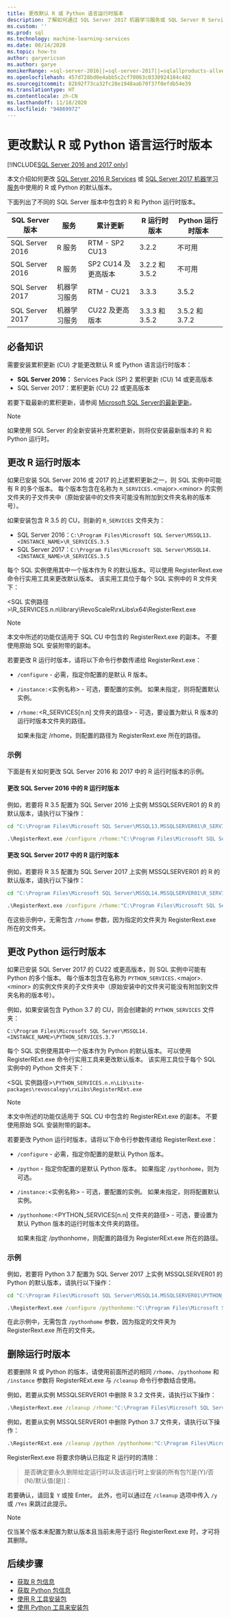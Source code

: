 ```yaml
---
title: 更改默认 R 或 Python 语言运行时版本
description: 了解如何通过 SQL Server 2017 机器学习服务或 SQL Server R Services 更改 SQL 实例使用的 R 或 Python 运行时的默认版本。
ms.custom: ''
ms.prod: sql
ms.technology: machine-learning-services
ms.date: 08/14/2020
ms.topic: how-to
author: garyericson
ms.author: garye
monikerRange: =sql-server-2016||=sql-server-2017||=sqlallproducts-allversions
ms.openlocfilehash: 457d728bd0e4abb5c2cf70063c0330924104c482
ms.sourcegitcommit: 82b92f73ca32fc28e1948aab70f37f0efdb54e39
ms.translationtype: HT
ms.contentlocale: zh-CN
ms.lasthandoff: 11/18/2020
ms.locfileid: "94869972"
---
```

# <a name="change-the-default-r-or-python-language-runtime-version"></a>更改默认 R 或 Python 语言运行时版本

[!INCLUDE[SQL Server 2016 and 2017 only](../../includes/applies-to-version/sqlserver2016-2017-only.md)]

本文介绍如何更改 [SQL Server 2016 R Services](../r/sql-server-r-services.md) 或 [SQL Server 2017 机器学习服务](../sql-server-machine-learning-services.md)中使用的 R 或 Python 的默认版本。

下面列出了不同的 SQL Server 版本中包含的 R 和 Python 运行时版本。

| SQL Server 版本 | 服务 | 累计更新 | R 运行时版本 | Python 运行时版本 |
|-|-|-|-|-|
| SQL Server 2016 | R 服务 | RTM - SP2 CU13 | 3.2.2 | 不可用 |
| SQL Server 2016 | R 服务 | SP2 CU14 及更高版本 | 3.2.2 和 3.5.2 | 不可用 |
| SQL Server 2017 | 机器学习服务 | RTM - CU21 | 3.3.3 | 3.5.2 |
| SQL Server 2017 | 机器学习服务 | CU22 及更高版本 | 3.3.3 和 3.5.2 | 3.5.2 和 3.7.2 |

## <a name="prerequisites"></a>必备知识

需要安装累积更新 (CU) 才能更改默认 R 或 Python 语言运行时版本：

- **SQL Server 2016：** Services Pack (SP) 2 累积更新 (CU) 14 或更高版本
- SQL Server 2017：累积更新 (CU) 22 或更高版本

若要下载最新的累积更新，请参阅 [Microsoft SQL Server的最新更新](../../database-engine/install-windows/latest-updates-for-microsoft-sql-server.md)。

> [!NOTE]
> 如果使用 SQL Server 的全新安装补充累积更新，则将仅安装最新版本的 R 和 Python 运行时。

## <a name="change-r-runtime-version"></a>更改 R 运行时版本

如果已安装 SQL Server 2016 或 2017 的上述累积更新之一，则 SQL 实例中可能有 R 的多个版本。 每个版本包含在名称为 `R_SERVICES.`&lt;major&gt;.&lt;minor&gt; 的实例文件夹的子文件夹中（原始安装中的文件夹可能没有附加到文件夹名称的版本号）。

如果安装包含 R 3.5 的 CU，则新的 `R_SERVICES` 文件夹为：

- SQL Server 2016：`C:\Program Files\Microsoft SQL Server\MSSQL13.<INSTANCE_NAME>\R_SERVICES.3.5`
- SQL Server 2017：`C:\Program Files\Microsoft SQL Server\MSSQL14.<INSTANCE_NAME>\R_SERVICES.3.5`

每个 SQL 实例使用其中一个版本作为 R 的默认版本。可以使用 RegisterRext.exe 命令行实用工具来更改默认版本。 该实用工具位于每个 SQL 实例中的 R 文件夹下：

&lt;SQL 实例路径&gt;\R_SERVICES.n.n\library\RevoScaleR\rxLibs\x64\RegisterRext.exe

> [!Note]
> 本文中所述的功能仅适用于 SQL CU 中包含的 RegisterRext.exe 的副本。 不要使用原始 SQL 安装附带的副本。

若要更改 R 运行时版本，请将以下命令行参数传递给 RegisterRext.exe：

- `/configure` - 必需，指定你配置的是默认 R 版本。

- `/instance:`&lt;实例名称&gt; - 可选，要配置的实例。 如果未指定，则将配置默认实例。

- `/rhome:`&lt;R_SERVICES[n.n] 文件夹的路径&gt; - 可选，要设置为默认 R 版本的运行时版本文件夹的路径。

  如果未指定 /rhome，则配置的路径为 RegisterRext.exe 所在的路径。

### <a name="examples"></a>示例

下面是有关如何更改 SQL Server 2016 和 2017 中的 R 运行时版本的示例。

#### <a name="change-r-runtime-version-in-sql-server-2016"></a>更改 SQL Server 2016 中的 R 运行时版本

例如，若要将 R 3.5 配置为 SQL Server 2016 上实例 MSSQLSERVER01 的 R 的默认版本，请执行以下操作：

```cmd
cd "C:\Program Files\Microsoft SQL Server\MSSQL13.MSSQLSERVER01\R_SERVICES.3.5\library\RevoScaleR\rxLibs\x64"

.\RegisterRext.exe /configure /rhome:"C:\Program Files\Microsoft SQL Server\MSSQL13.MSSQLSERVER01\R_SERVICES.3.5" /instance:MSSQLSERVER01
```

#### <a name="change-r-runtime-version-in-sql-server-2017"></a>更改 SQL Server 2017 中的 R 运行时版本

例如，若要将 R 3.5 配置为 SQL Server 2017 上实例 MSSQLSERVER01 的 R 的默认版本，请执行以下操作：

```cmd
cd "C:\Program Files\Microsoft SQL Server\MSSQL14.MSSQLSERVER01\R_SERVICES.3.5\library\RevoScaleR\rxLibs\x64"

.\RegisterRext.exe /configure /rhome:"C:\Program Files\Microsoft SQL Server\MSSQL14.MSSQLSERVER01\R_SERVICES.3.5" /instance:MSSQLSERVER01
```

在这些示例中，无需包含 `/rhome` 参数，因为指定的文件夹为 RegisterRext.exe 所在的文件夹。

## <a name="change-python-runtime-version"></a>更改 Python 运行时版本

如果已安装 SQL Server 2017 的 CU22 或更高版本，则 SQL 实例中可能有 Python 的多个版本。 每个版本包含在名称为 `PYTHON_SERVICES.`&lt;major&gt;.&lt;minor&gt; 的实例文件夹的子文件夹中（原始安装中的文件夹可能没有附加到文件夹名称的版本号）。

例如，如果安装包含 Python 3.7 的 CU，则会创建新的 `PYTHON_SERVICES` 文件夹：

`C:\Program Files\Microsoft SQL Server\MSSQL14.<INSTANCE_NAME>\PYTHON_SERVICES.3.7`  

每个 SQL 实例使用其中一个版本作为 Python 的默认版本。 可以使用 RegisterRExt.exe 命令行实用工具来更改默认版本。 该实用工具位于每个 SQL 实例中的 Python 文件夹下：

&lt;SQL 实例路径&gt;`\PYTHON_SERVICES.n.n\Lib\site-packages\revoscalepy\rxLibs\RegisterRExt.exe`

> [!Note]
> 本文中所述的功能仅适用于 SQL CU 中包含的 RegisterRExt.exe 的副本。 不要使用原始 SQL 安装附带的副本。

若要更改 Python 运行时版本，请将以下命令行参数传递给 RegisterRext.exe：

- `/configure` - 必需，指定你配置的是默认 Python 版本。

- `/python` - 指定你配置的是默认 Python 版本。 如果指定 `/pythonhome`，则为可选。

- `/instance:`&lt;实例名称&gt; - 可选，要配置的实例。 如果未指定，则将配置默认实例。

- `/pythonhome:`&lt;PYTHON_SERVICES[n.n] 文件夹的路径&gt; - 可选，要设置为默认 Python 版本的运行时版本文件夹的路径。

  如果未指定 /pythonhome，则配置的路径为 RegisterRExt.exe 所在的路径。

### <a name="example"></a>示例

例如，若要将 Python 3.7 配置为 SQL Server 2017 上实例 MSSQLSERVER01 的 Python 的默认版本，请执行以下操作：

```cmd
cd "C:\Program Files\Microsoft SQL Server\MSSQL14.MSSQLSERVER01\PYTHON_SERVICES.3.7\Lib\site-packages\revoscalepy\rxLibs"

.\RegisterRext.exe /configure /pythonhome:"C:\Program Files\Microsoft SQL Server\MSSQL14.MSSQLSERVER\PYTHON_SERVICES.3.7" /instance:MSSQLSERVER01
```

在此示例中，无需包含 `/pythonhome` 参数，因为指定的文件夹为 RegisterRext.exe 所在的文件夹。

## <a name="remove-a-runtime-version"></a>删除运行时版本

若要删除 R 或 Python 的版本，请使用前面所述的相同 `/rhome`、`/pythonhome` 和 `/instance` 参数将 RegisterRExt.exe 与 `/cleanup` 命令行参数结合使用。

例如，若要从实例 MSSQLSERVER01 中删除 R 3.2 文件夹，请执行以下操作：

```cmd
.\RegisterRext.exe /cleanup /rhome:"C:\Program Files\Microsoft SQL Server\MSSQL13.MSSQLSERVER01\R_SERVICES" /instance:MSSQLSERVER01
```

例如，若要从实例 MSSQLSERVER01 中删除 Python 3.7 文件夹，请执行以下操作：

```cmd
.\RegisterRExt.exe /cleanup /python /pythonhome:"C:\Program Files\Microsoft SQL Server\MSSQL14.MSSQLSERVER01\PYTHON_SERVICES.3.7" /instance:MSSQLSERVER01
```

RegisterRext.exe 将要求你确认已指定 R 运行时的清除：

> 是否确定要永久删除给定运行时以及该运行时上安装的所有包?\[是(Y)/否(N)/默认值(是)\]：

若要确认，请回复 `Y` 或按 Enter。 此外，也可以通过在 `/cleanup` 选项中传入 `/y` 或 `/Yes` 来跳过此提示。

> [!NOTE]
> 仅当某个版本未配置为默认版本且当前未用于运行 RegisterRext.exe 时，才可将其删除。

## <a name="next-steps"></a>后续步骤

- [获取 R 包信息](../package-management/r-package-information.md)
- [获取 Python 包信息](../package-management/python-package-information.md)
- [使用 R 工具安装包](../package-management/install-r-packages-standard-tools.md)
- [使用 Python 工具来安装包](../package-management/install-python-packages-standard-tools.md)
